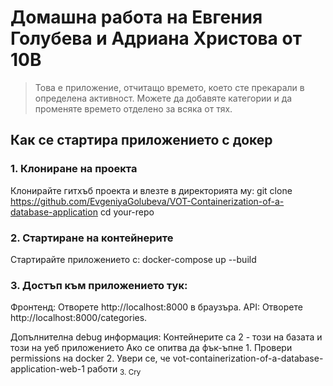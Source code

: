 # Домашна работа на Евгения Голубева и Адриана Христова от 10В
> Това е приложение, отчитащо времето, което сте прекарали в определена активност. Можете да добавяте категории и да променяте времето отделено за всяка от тях.

## Как се стартира приложението с докер
### 1. Клониране на проекта
Клонирайте гитхъб проекта и влезте в директорията му:
   git clone https://github.com/EvgeniyaGolubeva/VOT-Containerization-of-a-database-application
   cd your-repo

### 2. Стартиране на контейнерите
Стартирайте приложението с:
   docker-compose up --build

### 3. Достъп към приложението тук:
   Фронтенд: Отворете http://localhost:8000 в браузъра.
   API: Отворете http://localhost:8000/categories.


Допълнителна debug информация:
  Контейнерите са 2 - този на базата и този на уеб приложението
  Ако се опитва да фък-ъпне 
    1. Провери permissions на docker 
    2. Увери се, че vot-containerization-of-a-database-application-web-1 работи
    <sub>3. Cry<sub>
